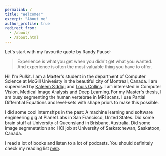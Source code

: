 ```yaml
---
permalink: /
title: "Welcome!"
excerpt: "About me"
author_profile: true
redirect_from: 
  - /about/
  - /about.html
---
```


Let's start with my favourite quote by Randy Pausch
> Experience is what you get when you didn't get what you wanted.
> And experience is often the most valuable thing you have to offer.

Hi! I'm Pulkit. I am a Master's student in the department of Computer Science at McGill Univeristy in the beautiful city of Montreal, Canada. I am supervised by [Kaleem Siddiqi](http://www.cim.mcgill.ca/~siddiqi/) and [Louis Collins](http://nist.mni.mcgill.ca/). I am interested in Computer Vision, Medical Image Analysis and Deep Learning. For my Master's thesis, I am busy segmenting the human vertebrae in MRI scans. I use Partial Differntial Equations and level-sets with shape priors to make this possible.

I did some cool internships in the past:
A machine learning and software engineering gig at Planet Labs in San Francisco, United States.
Did some brain stuff at University of Queensland in Brisbane, Australia.
Did some image segmnetation and HCI job at University of Saskatchewan, Saskatoon, Canada.

I read a lot of books and listen to a lot of podcasts. You should definitely check my reading list [*here*](https://pulkit-khandelwal.github.io/reading-list/).

